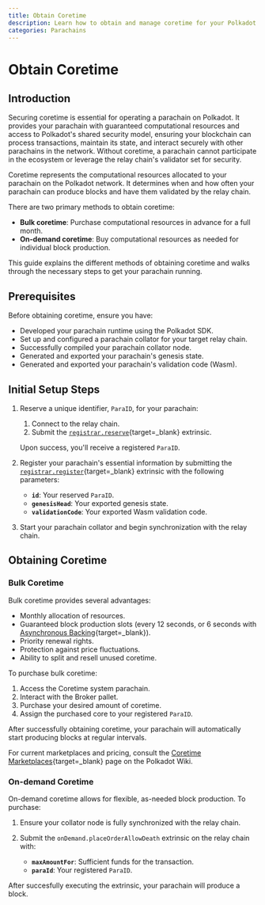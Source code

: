 ```yaml
---
title: Obtain Coretime
description: Learn how to obtain and manage coretime for your Polkadot parachain. Explore bulk and on-demand options, prerequisites, and initial setup.
categories: Parachains
---
```


# Obtain Coretime

## Introduction

Securing coretime is essential for operating a parachain on Polkadot. It provides your parachain with guaranteed computational resources and access to Polkadot's shared security model, ensuring your blockchain can process transactions, maintain its state, and interact securely with other parachains in the network. Without coretime, a parachain cannot participate in the ecosystem or leverage the relay chain's validator set for security.

Coretime represents the computational resources allocated to your parachain on the Polkadot network. It determines when and how often your parachain can produce blocks and have them validated by the relay chain.

There are two primary methods to obtain coretime:

- **Bulk coretime**: Purchase computational resources in advance for a full month.
- **On-demand coretime**: Buy computational resources as needed for individual block production.

This guide explains the different methods of obtaining coretime and walks through the necessary steps to get your parachain running. 

## Prerequisites

Before obtaining coretime, ensure you have:

- Developed your parachain runtime using the Polkadot SDK.
- Set up and configured a parachain collator for your target relay chain.
- Successfully compiled your parachain collator node.
- Generated and exported your parachain's genesis state.
- Generated and exported your parachain's validation code (Wasm).

## Initial Setup Steps

1. Reserve a unique identifier, `ParaID`, for your parachain:

    1. Connect to the relay chain.
    2. Submit the [`registrar.reserve`](https://paritytech.github.io/polkadot-sdk/master/polkadot_runtime_common/paras_registrar/pallet/dispatchables/fn.reserve.html){target=\_blank} extrinsic.

    Upon success, you'll receive a registered `ParaID`.

2. Register your parachain's essential information by submitting the [`registrar.register`](https://paritytech.github.io/polkadot-sdk/master/polkadot_runtime_common/paras_registrar/pallet/dispatchables/fn.register.html){target=\_blank} extrinsic with the following parameters:

    - **`id`**: Your reserved `ParaID`.
    - **`genesisHead`**: Your exported genesis state.
    - **`validationCode`**: Your exported Wasm validation code.

3. Start your parachain collator and begin synchronization with the relay chain.

## Obtaining Coretime

### Bulk Coretime

Bulk coretime provides several advantages:

- Monthly allocation of resources.
- Guaranteed block production slots (every 12 seconds, or 6 seconds with [Asynchronous Backing](https://wiki.polkadot.network/learn/learn-async-backing/#asynchronous-backing){target=\_blank}).
- Priority renewal rights.
- Protection against price fluctuations.
- Ability to split and resell unused coretime.

To purchase bulk coretime:

1. Access the Coretime system parachain.
2. Interact with the Broker pallet.
3. Purchase your desired amount of coretime.
4. Assign the purchased core to your registered `ParaID`.

After successfully obtaining coretime, your parachain will automatically start producing blocks at regular intervals.

For current marketplaces and pricing, consult the [Coretime Marketplaces](https://wiki.polkadot.network/learn/learn-guides-coretime-marketplaces/){target=\_blank} page on the Polkadot Wiki.

### On-demand Coretime

On-demand coretime allows for flexible, as-needed block production. To purchase:

1. Ensure your collator node is fully synchronized with the relay chain.
2. Submit the `onDemand.placeOrderAllowDeath` extrinsic on the relay chain with:

    - **`maxAmountFor`**: Sufficient funds for the transaction.
    - **`paraId`**: Your registered `ParaID`.

After succesfully executing the extrinsic, your parachain will produce a block.
